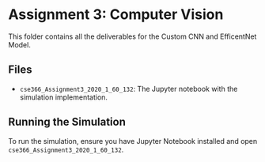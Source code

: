 
# Assignment 3: Computer Vision
This folder contains all the deliverables for the Custom CNN and EfficentNet Model.
## Files
- `cse366_Assignment3_2020_1_60_132`: The Jupyter notebook with the simulation implementation.


## Running the Simulation
To run the simulation, ensure you have Jupyter Notebook installed and open
`cse366_Assignment3_2020_1_60_132`.
